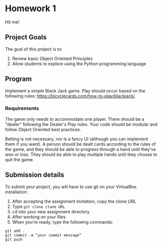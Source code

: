 # Homework 1
Hit me!
## Project Goals
The goal of this project is to:
1. Review basic Object Oriented Principles
2. Allow students to explore using the Python programming language

## Program
Implement a *simple* Black Jack game. Play should occur based on the following rules: https://bicyclecards.com/how-to-play/blackjack/.

### Requirements
The game only needs to accommodate one player. There should be a "dealer" following the Dealer's Play rules. Your code should be modular and follow Object Oriented best practices.

Betting is not necessary, nor is a fancy UI (although you can implement them if you want). A person should be dealt cards according to the rules of the game, and they should be able to progress through a hand until they've won or loss. They should be able to play multiple hands until they choose to quit the game.

## Submission details
To submit your project, you will have to use git on your VirtualBox installation:
1.	After accepting the assignment invitation, copy the clone URL
2.	Type 
```git clone clone URL```
3.	cd into your new assignment directory
4.	After working on your files
5.	When you’re ready, type the following commands: 
```
git add .
git commit -m “your commit message”
git push
```
